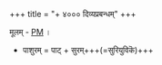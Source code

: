 +++
title = "+ ४००० दिव्यप्रबन्धम्"
+++

मूलम् - [PM](https://www.projectmadurai.org/pmworks.html) ।

- पाशुरम् = पाट् + सुरम्+++(=सुरियुविकॆ)+++